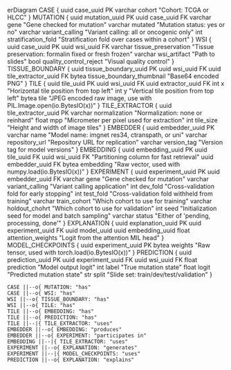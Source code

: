 erDiagram
    CASE {
      uuid case_uuid PK
      varchar cohort "Cohort: TCGA or HLCC"
    }
    MUTATION {
      uuid mutation_uuid PK
      uuid case_uuid FK
      varchar gene "Gene checked for mutation"
      varchar mutated "Mutation status: yes or no"
      varchar variant_calling "Variant calling: all or oncogenic only"
      int stratification_fold "Stratification fold over cases within a cohort"
    }
    WSI {
      uuid case_uuid PK
      uuid wsi_uuid FK
      varchar tissue_preservation "Tissue preservation: formalin fixed or fresh frozen"
      varchar wsi_artifact "Path to slides"
      bool quality_control_reject "Visual quality control"
    }
    TISSUE_BOUNDARY {
      uuid tissue_boundary_uuid PK
      uuid wsi_uuid FK
      uuid tile_extractor_uuid FK
      bytea tissue_boundary_thumbnail "Base64 encoded PNG"
    }
    TILE {
      uuid tile_uuid PK
      uuid wsi_uuid FK
      uuid extractor_uuid FK
      int x "Horizontal tile position from top left"
      int y "Vertical tile position from top left"
      bytea tile "JPEG encoded raw image, use with PIL.Image.open(io.BytesIO(x))"
    }
    TILE_EXTRACTOR {
      uuid tile_extractor_uuid PK
      varchar normalization "Normalization: none or reinhard"
      float mpp "Micrometer per pixel used for extraction"
      int tile_size "Height and width of image tiles"
    }
    EMBEDDER {
      uuid embedder_uuid PK
      varchar name "Model name: imgnet res34, ctranspath, or uni"
      varchar repository_url "Repository URL for replication"
      varchar version_tag "Version tag for model versions"
    }
    EMBEDDING {
      uuid embedding_uuid PK
      uuid tile_uuid FK
      uuid wsi_uuid FK "Partitioning column for fast retrieval"
      uuid embedder_uuid FK
      bytea embedding "Raw vector, used with numpy.load(io.BytesIO(x))"
    }
    EXPERIMENT {
      uuid experiment_uuid PK
      uuid embedder_uuid FK
      varchar gene "Gene checked for mutation"
      varchar variant_calling "Variant calling application"
      int dev_fold "Cross-validation fold for early stopping"
      int test_fold "Cross-validation fold withheld from training"
      varchar train_cohort "Which cohort to use for training"
      varchar holdout_chohrt "Which cohort to use for validation"
      int seed "Initialization seed for model and batch sampling"
      varchar status "Either of 'pending, processing, done'"
    }
    EXPLANATION {
      uuid explanation_uuid PK
      uuid experiment_uuid FK
      uuid model_uuid
      uuid embedding_uuid
      float attention_weights "Logit from the attention MIL head"
    }
    MODEL_CHECKPOINTS {
      uuid experiment_uuid PK
      bytea weights "Raw tensor, used with torch.load(io.BytesIO(x))"
    }
    PREDICTION {
      uuid prediction_uuid PK
      uuid experiment_uuid FK
      uuid wsi_uuid FK
      float prediction "Model output logit"
      int label "True mutation state"
      float logit "Predicted mutation state"
      str split "Slide set: train/dev/test/validation"
    }
    
    CASE ||--o{ MUTATION: "has"
    CASE ||--o{ WSI: "has"
    WSI ||--o{ TISSUE_BOUNDARY: "has"
    WSI ||--o{ TILE: "has"
    TILE ||--o{ EMBEDDING: "has"
    TILE ||--o{ PREDICTION: "has"
    TILE ||--|{ TILE_EXTRACTOR: "uses"
    EMBEDDER ||--o{ EMBEDDING: "produces"
    EMBEDDER ||--o{ EXPERIMENT: "participates in"
    EMBEDDING ||--|{ TILE_EXTRACTOR: "uses"
    EXPERIMENT ||--o{ EXPLANATION: "generates"
    EXPERIMENT ||--|{ MODEL_CHECKPOINTS: "uses"
    PREDICTION ||--o{ EXPLANATION: "explains"

